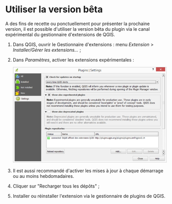 # Utiliser la version bêta

A des fins de recette ou ponctuellement pour présenter la prochaine version, il est possible d'utiliser la version bêta du plugin via le canal expérimental du gestionnaire d'extensions de QGIS.

1. Dans QGIS, ouvrir le Gestionnaire d'extensions : menu *Extension* > *Installer/Gérer les extensions...* ;

2. Dans *Paramètres*, activer les extensions expérimentales :
    
    ![](https://raw.githubusercontent.com/isogeo/isogeo-plugin-qgis/master/img/qgis_install_experimental_settings_en.png "Beta: enable experimental channel in plugin manager settings")

3. Il est aussi recommandé d'activer les mises à jour à chaque démarrage ou au moins hebdomadaires.

4. Cliquer sur "Recharger tous les dépôts" ;

5. Installer ou réinstaller l'extension via le gestionnaire de plugins de QGIS.



